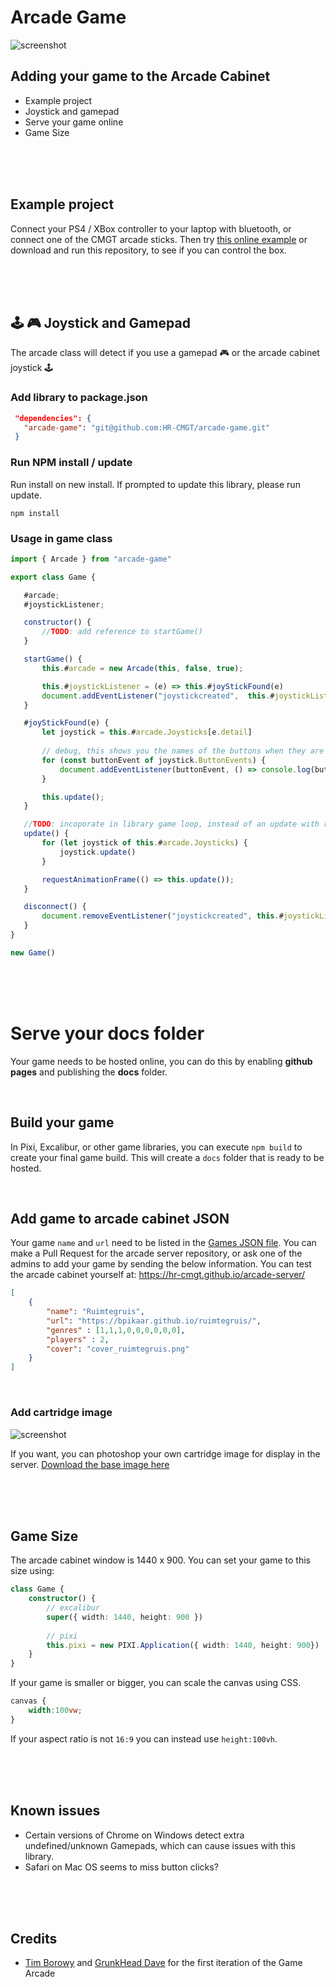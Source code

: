 # Arcade Game

![screenshot](./screenshot.png)

## Adding your game to the Arcade Cabinet

- Example project
- Joystick and gamepad
- Serve your game online
- Game Size

<br>
<br>
<br>

## Example project

Connect your PS4 / XBox controller to your laptop with bluetooth, or connect one of the CMGT arcade sticks. Then try [this online example](https://hr-cmgt.github.io/arcade-game/) or download and run this repository, to see if you can control the box.

<br>
<br>
<br>

## 🕹 🎮 Joystick and Gamepad

The arcade class will detect if you use a gamepad 🎮 or the arcade cabinet joystick 🕹

### Add library to package.json
 ```json
  "dependencies": {
    "arcade-game": "git@github.com:HR-CMGT/arcade-game.git"
  }
 ```

 ### Run NPM install / update
 Run install on new install. If prompted to update this library, please run update.
 ```cli
 npm install
 ```

 ### Usage in game class
 ```javascript
import { Arcade } from "arcade-game"

export class Game {

    #arcade;
    #joystickListener;

    constructor() {
        //TODO: add reference to startGame()
    }

    startGame() {
        this.#arcade = new Arcade(this, false, true);

        this.#joystickListener = (e) => this.#joyStickFound(e)
        document.addEventListener("joystickcreated",  this.#joystickListener)
    }

    #joyStickFound(e) {
        let joystick = this.#arcade.Joysticks[e.detail]
        
        // debug, this shows you the names of the buttons when they are pressed
        for (const buttonEvent of joystick.ButtonEvents) {
            document.addEventListener(buttonEvent, () => console.log(buttonEvent))
        }

        this.update();
    }

    //TODO: incoporate in library game loop, instead of an update with requestAnimationFrame
    update() {
        for (let joystick of this.#arcade.Joysticks) {
            joystick.update()
        }

        requestAnimationFrame(() => this.update());
    }

    disconnect() {
        document.removeEventListener("joystickcreated", this.#joystickListener)
    }
}

new Game()

 ```

<br>
<Br>
<br>

# Serve your docs folder

Your game needs to be hosted online, you can do this by enabling **github pages** and publishing the **docs** folder. 

<br>

## Build your game

In Pixi, Excalibur, or other game libraries, you can execute `npm build` to create your final game build. This will create a `docs` folder that is ready to be hosted. 

<br>

## Add game to arcade cabinet JSON

Your game `name` and `url` need to be listed in the [Games JSON file](https://hr-cmgt.github.io/arcade-server/data/games.json). You can make a Pull Request for the arcade server repository, or ask one of the admins to add your game by sending the below information. You can test the arcade cabinet yourself at:  https://hr-cmgt.github.io/arcade-server/

```json
[
    {
        "name": "Ruimtegruis",
        "url": "https://bpikaar.github.io/ruimtegruis/",
        "genres" : [1,1,1,0,0,0,0,0,0],
        "players" : 2,
        "cover": "cover_ruimtegruis.png"
    }
]
```

<br>

### Add cartridge image

![screenshot](./cart.png)

If you want, you can photoshop your own cartridge image for display in the server. [Download the base image here](./cart.png) 

<br>
<br>
<br>

## Game Size

The arcade cabinet window is 1440 x 900. You can set your game to this size using: 

```typescript
class Game {
    constructor() {
        // excalibur
        super({ width: 1440, height: 900 })
    
        // pixi
        this.pixi = new PIXI.Application({ width: 1440, height: 900})
    }
}
```

If your game is smaller or bigger, you can scale the canvas using CSS. 

```css
canvas {
    width:100vw;
}
```
If your aspect ratio is not `16:9` you can instead use `height:100vh`.

<br>
<br>
<br>

## Known issues

- Certain versions of Chrome on Windows detect extra undefined/unknown Gamepads, which can cause issues with this library.
- Safari on Mac OS seems to miss button clicks?

<br>
<br>
<br>

## Credits

- [Tim Borowy](https://github.com/TimBorowy) and [GrunkHead Dave](https://github.com/Grunkhead) for the first iteration of the Game Arcade
